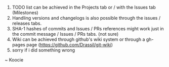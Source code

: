 1. TODO list can be achieved in the Projects tab or / with the Issues tab (Milestones)
2. Handling versions and changelogs is also possible through the issues / releases tabs.
3. SHA-1 hashes of commits and Issues / PRs references might work just in the commit message / Issues / PRs tabs. (not sure)
4. Wiki can be achieved through github's wiki system or through a gh-pages page (https://github.com/Drassil/git-wiki)
5. sorry if i did something wrong

~ Koocie